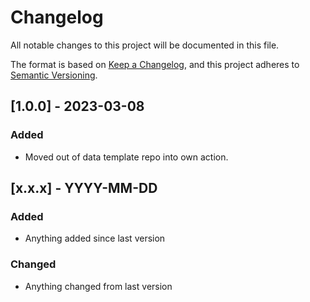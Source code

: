 # Changelog

All notable changes to this project will be documented in this file.

The format is based on [Keep a Changelog](https://keepachangelog.com/en/1.0.0/),
and this project adheres to [Semantic Versioning](https://semver.org/spec/v2.0.0.html).

[comment]: # (Template for updates)
## [1.0.0] - 2023-03-08
### Added
- Moved out of data template repo into own action.

## [x.x.x] - YYYY-MM-DD
### Added
- Anything added since last version
### Changed
- Anything changed from last version